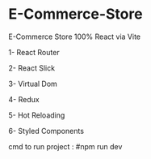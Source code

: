 # E-Commerce-Store 
E-Commerce Store 100% React via Vite 

1- React Router

2- React Slick

3- Virtual Dom

4- Redux

5- Hot Reloading

6- Styled Components

cmd to run project : #npm run dev
